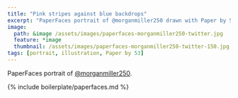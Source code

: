 ```yaml
---
title: "Pink stripes against blue backdrops"
excerpt: "PaperFaces portrait of @morganmiller250 drawn with Paper by 53 on an iPad."
image: 
  path: &image /assets/images/paperfaces-morganmiller250-twitter.jpg 
  feature: *image
  thumbnail: /assets/images/paperfaces-morganmiller250-twitter-150.jpg
tags: [portrait, illustration, Paper by 53]
---
```


PaperFaces portrait of [@morganmiller250](https://twitter.com/morganmiller250).

{% include boilerplate/paperfaces.md %}
